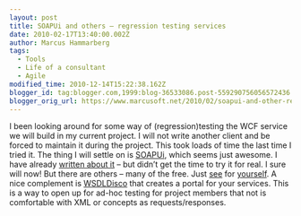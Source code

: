 ```yaml
---
layout: post
title: SOAPUi and others – regression testing services
date: 2010-02-17T13:40:00.002Z
author: Marcus Hammarberg
tags:
  - Tools
  - Life of a consultant
  - Agile
modified_time: 2010-12-14T15:22:38.162Z
blogger_id: tag:blogger.com,1999:blog-36533086.post-559290756056572436
blogger_orig_url: https://www.marcusoft.net/2010/02/soapui-and-other-regression-testing.html
---
```


I been looking around for some way of (regression)testing the WCF
service we will build in my current project. I will not write another
client and be forced to maintain it during the project. This took loads
of time the last time I tried it.
The thing I will settle on is
<a href="http://soapui.org/" target="_blank">SOAPUi</a>, which seems
just awesome. I have already <a
href="https://www.marcusoft.net/2008/12/soap-ui-great-way-to-do-integration.html"
target="_blank">written about it</a> – but didn’t get the time to try it
for real. I sure will now!
But there are others – many of the free. Just
<a href="http://storm.codeplex.com/" target="_blank">see</a> for
<a href="http://soamoa.org/" target="_blank">yourself</a>.
A nice complement is
<a href="http://www.wsdldisco.com/" target="_blank">WSDLDisco</a> that
creates a portal for your services. This is a way to open up for ad-hoc
testing for project members that not is comfortable with XML or concepts
as requests/responses.
